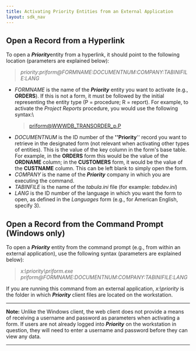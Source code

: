 ```yaml
---
title: Activating Priority Entities from an External Application
layout: sdk_nav
---
```


## Open a Record from a Hyperlink
To open a ***Priority***entity from a hyperlink, it should point to the following location
(parameters are explained below):

> *priority:priform\@FORMNAME:DOCUMENTNUM:COMPANY:TABINIFILE:LANG*


-   *FORMNAME* is the name of the ***Priority*** entity you want to
    activate (e.g., **ORDERS**). If this is not a form, it must be
    followed by the initial representing the entity type (P =
    procedure; R = report). For example, to activate the *Project
    Reports* procedure, you would use the following syntax:\
    > priform@WWWDB_TRANSORDER_p.P
-   *DOCUMENTNUM* is the ID number of the **\'\'Priority**\'\' record
    you want to retrieve in the designated form (not relevant when
    activating other types of entities). This is the value of the key
    column in the form\'s base table. For example, in the **ORDERS**
    form this would be the value of the **ORDNAME** column; in the
    **CUSTOMERS** form, it would be the value of the **CUSTNAME**
    column. This can be left blank to simply open the form.
-   *COMPANY* is the name of the ***Priority*** company in which you are
    executing the command.
-   *TABINFILE* is the name of the *tabula.ini* file (for example:
    *tabdev.ini*)
-   *LANG* is the ID number of the language in which you want the form
    to open, as defined in the *Languages* form (e.g., for American
    English, specify 3).

## Open a Record from the Command Prompt (Windows only)
To open a ***Priority*** entity from the command prompt (e.g.,
from within an external application), use the following syntax
(parameters are explained below):

> *x:\\priority\\priform.exe
> priform\@FORMNAME:DOCUMENTNUM:COMPANY:TABINIFILE:LANG*

If you are running this command from an external application,
    *x:\\priority* is the folder in which ***Priority*** client files
    are located on the workstation.

------------------------------------------------------------------------

**Note:** Unlike the Windows client, the web client does not provide a
means of receiving a username and password as parameters when activating
a form. If users are not already logged into ***Priority*** on the
workstation in question, they will need to enter a username and password
before they can view any data.

------------------------------------------------------------------------


